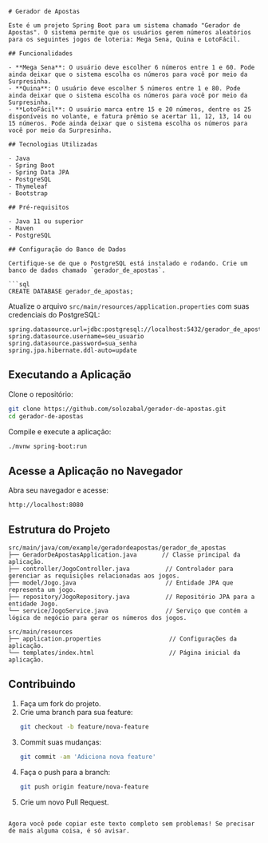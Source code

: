 ```
# Gerador de Apostas

Este é um projeto Spring Boot para um sistema chamado "Gerador de Apostas". O sistema permite que os usuários gerem números aleatórios para os seguintes jogos de loteria: Mega Sena, Quina e LotoFácil.

## Funcionalidades

- **Mega Sena**: O usuário deve escolher 6 números entre 1 e 60. Pode ainda deixar que o sistema escolha os números para você por meio da Surpresinha.
- **Quina**: O usuário deve escolher 5 números entre 1 e 80. Pode ainda deixar que o sistema escolha os números para você por meio da Surpresinha.
- **LotoFácil**: O usuário marca entre 15 e 20 números, dentre os 25 disponíveis no volante, e fatura prêmio se acertar 11, 12, 13, 14 ou 15 números. Pode ainda deixar que o sistema escolha os números para você por meio da Surpresinha.

## Tecnologias Utilizadas

- Java
- Spring Boot
- Spring Data JPA
- PostgreSQL
- Thymeleaf
- Bootstrap

## Pré-requisitos

- Java 11 ou superior
- Maven
- PostgreSQL

## Configuração do Banco de Dados

Certifique-se de que o PostgreSQL está instalado e rodando. Crie um banco de dados chamado `gerador_de_apostas`.

```sql
CREATE DATABASE gerador_de_apostas;
```

Atualize o arquivo `src/main/resources/application.properties` com suas credenciais do PostgreSQL:

```properties
spring.datasource.url=jdbc:postgresql://localhost:5432/gerador_de_apostas
spring.datasource.username=seu_usuario
spring.datasource.password=sua_senha
spring.jpa.hibernate.ddl-auto=update
```

## Executando a Aplicação

Clone o repositório:

```bash
git clone https://github.com/solozabal/gerador-de-apostas.git
cd gerador-de-apostas
```

Compile e execute a aplicação:

```bash
./mvnw spring-boot:run
```

## Acesse a Aplicação no Navegador

Abra seu navegador e acesse:

```
http://localhost:8080
```

## Estrutura do Projeto

```plaintext
src/main/java/com/example/geradordeapostas/gerador_de_apostas
├── GeradorDeApostasApplication.java       // Classe principal da aplicação.
├── controller/JogoController.java          // Controlador para gerenciar as requisições relacionadas aos jogos.
├── model/Jogo.java                         // Entidade JPA que representa um jogo.
├── repository/JogoRepository.java          // Repositório JPA para a entidade Jogo.
└── service/JogoService.java                // Serviço que contém a lógica de negócio para gerar os números dos jogos.

src/main/resources
├── application.properties                   // Configurações da aplicação.
└── templates/index.html                     // Página inicial da aplicação.
```

## Contribuindo

1. Faça um fork do projeto.
2. Crie uma branch para sua feature:
   ```bash
   git checkout -b feature/nova-feature
   ```
3. Commit suas mudanças:
   ```bash
   git commit -am 'Adiciona nova feature'
   ```
4. Faça o push para a branch:
   ```bash
   git push origin feature/nova-feature
   ```
5. Crie um novo Pull Request.
```

Agora você pode copiar este texto completo sem problemas! Se precisar de mais alguma coisa, é só avisar.
